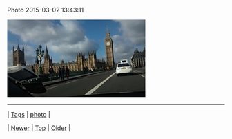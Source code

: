<!--
title: Photo 2015-03-02 13
date: 2020-06-28T15:27:00.071Z
tags: photo
-->


Photo 2015-03-02 13:43:11

![](112510942907-0.jpg)

<!--BOTTOM-POST-NAVIGATION-->
---

| [Tags](tags.md) | [photo](tag-photo.md) |

| [Newer](112445761429.md) | [Top](index.md) | [Older](112515129469.md) |
